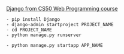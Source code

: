 [Django from CS50 Web Programming course](https://cs50.harvard.edu/web/2020/weeks/3/)

```
- pip install Django
- django-admin startproject PROJECT_NAME
- cd PROJECT_NAME
- python manage.py runserver

- python manage.py startapp APP_NAME
```
